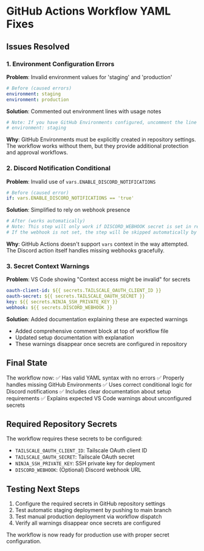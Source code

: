 # GitHub Actions Workflow YAML Fixes

## Issues Resolved

### 1. Environment Configuration Errors
**Problem**: Invalid environment values for 'staging' and 'production'
```yaml
# Before (caused errors)
environment: staging
environment: production
```

**Solution**: Commented out environment lines with usage notes
```yaml
# Note: If you have GitHub Environments configured, uncomment the line below:
# environment: staging
```

**Why**: GitHub Environments must be explicitly created in repository settings. The workflow works without them, but they provide additional protection and approval workflows.

### 2. Discord Notification Conditional
**Problem**: Invalid use of `vars.ENABLE_DISCORD_NOTIFICATIONS`
```yaml
# Before (caused error)
if: vars.ENABLE_DISCORD_NOTIFICATIONS == 'true'
```

**Solution**: Simplified to rely on webhook presence
```yaml
# After (works automatically)
# Note: This step will only work if DISCORD_WEBHOOK secret is set in repository settings
# If the webhook is not set, the step will be skipped automatically by the action
```

**Why**: GitHub Actions doesn't support `vars` context in the way attempted. The Discord action itself handles missing webhooks gracefully.

### 3. Secret Context Warnings
**Problem**: VS Code showing "Context access might be invalid" for secrets
```yaml
oauth-client-id: ${{ secrets.TAILSCALE_OAUTH_CLIENT_ID }}
oauth-secret: ${{ secrets.TAILSCALE_OAUTH_SECRET }}
key: ${{ secrets.NINJA_SSH_PRIVATE_KEY }}
webhook: ${{ secrets.DISCORD_WEBHOOK }}
```

**Solution**: Added documentation explaining these are expected warnings
- Added comprehensive comment block at top of workflow file
- Updated setup documentation with explanation
- These warnings disappear once secrets are configured in repository

## Final State

The workflow now:
✅ Has valid YAML syntax with no errors
✅ Properly handles missing GitHub Environments
✅ Uses correct conditional logic for Discord notifications
✅ Includes clear documentation about setup requirements
✅ Explains expected VS Code warnings about unconfigured secrets

## Required Repository Secrets

The workflow requires these secrets to be configured:
- `TAILSCALE_OAUTH_CLIENT_ID`: Tailscale OAuth client ID
- `TAILSCALE_OAUTH_SECRET`: Tailscale OAuth secret  
- `NINJA_SSH_PRIVATE_KEY`: SSH private key for deployment
- `DISCORD_WEBHOOK`: (Optional) Discord webhook URL

## Testing Next Steps

1. Configure the required secrets in GitHub repository settings
2. Test automatic staging deployment by pushing to main branch
3. Test manual production deployment via workflow dispatch
4. Verify all warnings disappear once secrets are configured

The workflow is now ready for production use with proper secret configuration.
